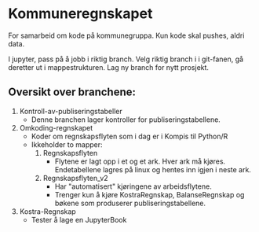 # Kommuneregnskapet
For samarbeid om kode på kommunegruppa.
Kun kode skal pushes, aldri data.

I jupyter, pass på å jobb i riktig branch. Velg riktig branch i i git-fanen, gå deretter ut i mappestrukturen. 
Lag ny branch for nytt prosjekt.

## Oversikt over branchene:
1. Kontroll-av-publiseringstabeller
    - Denne branchen lager kontroller for publiseringstabellene. 
2. Omkoding-regnskapet
    - Koder om regnskapsflyten som i dag er i Kompis til Python/R
    - Ikkeholder to mapper:
        1. Regnskapsflyten
            - Flytene er lagt opp i et og et ark. Hver ark må kjøres. Endetabellene lagres på linux og hentes inn igjen i neste ark. 
        2. Regnskapsflyten_v2
            - Har "automatisert" kjøringene av arbeidsflytene. 
            - Trenger kun å kjøre KostraRegnskap, BalanseRegnskap og bøkene som produserer publiseringstabellene. 
3. Kostra-Regnskap
    - Tester å lage en JupyterBook
